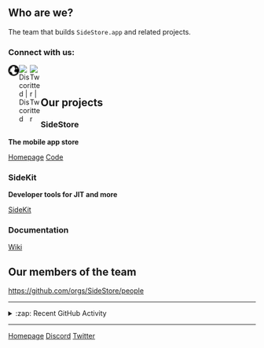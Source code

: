 <!-- 
Docs: How to use GitHub README and actions to auto-generate embedded content.
https://github.com/anuraghazra/github-readme-stats
https://www.youtube.com/watch?v=n6d4KHSKqGk
https://github.com/rahuldkjain/github-profile-readme-generator
 -->

## Who are we?

The team that builds `SideStore.app` and related projects.

### Connect with us:

<!--
[![Website](https://img.shields.io/website?label=sidestore.io&style=for-the-badge&url=https://sidestore.io)](https://sidestore.io)
[![Twitter Follow](https://img.shields.io/twitter/follow/sidestore_io?color=1DA1F2&logo=twitter&style=for-the-badge)](https://twitter.com/intent/follow?original_referer=https%3A%2F%2Fgithub.com%2Fsidestore&screen_name=sidestore)
[![GitHub Followers](https://img.shields.io/github/followers/sidestore?style=for-the-badge)]()
[![GitHub Sponsors](https://img.shields.io/github/sponsors/sidestore?style=for-the-badge
)]() 
-->

[<img align="left" alt="sidestore.io" width="22px" src="https://raw.githubusercontent.com/iconic/open-iconic/master/svg/globe.svg" />][website]
[<img align="left" alt="Discord | Discord" width="22px" src="https://cdn.jsdelivr.net/npm/simple-icons@v3/icons/discord.svg" />][discord]
[<img align="left" alt="Twitter | Twitter" width="22px" src="https://cdn.jsdelivr.net/npm/simple-icons@v3/icons/twitter.svg" />][twitter]

<br />
<br />

## Our projects

### SideStore

__The mobile app store__

[Homepage][website]
[Code][git.sidestore]

### SideKit

__Developer tools for JIT and more__

[SideKit][git.sidekit]

### Documentation

[Wiki][wiki]

## Our members of the team

https://github.com/orgs/SideStore/people

---

<details>
  <summary>:zap: Recent GitHub Activity</summary>

<!--START_SECTION:activity-->
1. 🗣 Commented on [#674](https://github.com/SideStore/SideStore/issues/674) in [SideStore/SideStore](https://github.com/SideStore/SideStore)
2. 🗣 Commented on [#722](https://github.com/SideStore/SideStore/issues/722) in [SideStore/SideStore](https://github.com/SideStore/SideStore)
3. ❗️ Opened issue [#723](https://github.com/SideStore/SideStore/issues/723) in [SideStore/SideStore](https://github.com/SideStore/SideStore)
4. 🗣 Commented on [#170](https://github.com/SideStore/SideStore/issues/170) in [SideStore/SideStore](https://github.com/SideStore/SideStore)
5. 🎉 Merged PR [#5](https://github.com/SideStore/anisette-servers/pull/5) in [SideStore/anisette-servers](https://github.com/SideStore/anisette-servers)
6. 💪 Opened PR [#5](https://github.com/SideStore/anisette-servers/pull/5) in [SideStore/anisette-servers](https://github.com/SideStore/anisette-servers)
7. 🗣 Commented on [#33](https://github.com/SideStore/SideStore-Docs/issues/33) in [SideStore/SideStore-Docs](https://github.com/SideStore/SideStore-Docs)
8. 🗣 Commented on [#33](https://github.com/SideStore/SideStore-Docs/issues/33) in [SideStore/SideStore-Docs](https://github.com/SideStore/SideStore-Docs)
9. 🗣 Commented on [#33](https://github.com/SideStore/SideStore-Docs/issues/33) in [SideStore/SideStore-Docs](https://github.com/SideStore/SideStore-Docs)
10. 🗣 Commented on [#33](https://github.com/SideStore/SideStore-Docs/issues/33) in [SideStore/SideStore-Docs](https://github.com/SideStore/SideStore-Docs)
11. ❗️ Opened issue [#722](https://github.com/SideStore/SideStore/issues/722) in [SideStore/SideStore](https://github.com/SideStore/SideStore)
12. 💪 Opened PR [#34](https://github.com/SideStore/SideStore-Docs/pull/34) in [SideStore/SideStore-Docs](https://github.com/SideStore/SideStore-Docs)
13. 🗣 Commented on [#33](https://github.com/SideStore/SideStore-Docs/issues/33) in [SideStore/SideStore-Docs](https://github.com/SideStore/SideStore-Docs)
14. 🗣 Commented on [#33](https://github.com/SideStore/SideStore-Docs/issues/33) in [SideStore/SideStore-Docs](https://github.com/SideStore/SideStore-Docs)
15. 💪 Opened PR [#33](https://github.com/SideStore/SideStore-Docs/pull/33) in [SideStore/SideStore-Docs](https://github.com/SideStore/SideStore-Docs)
16. 🎉 Merged PR [#32](https://github.com/SideStore/SideStore-Docs/pull/32) in [SideStore/SideStore-Docs](https://github.com/SideStore/SideStore-Docs)
17. 🗣 Commented on [#32](https://github.com/SideStore/SideStore-Docs/issues/32) in [SideStore/SideStore-Docs](https://github.com/SideStore/SideStore-Docs)
18. 🗣 Commented on [#32](https://github.com/SideStore/SideStore-Docs/issues/32) in [SideStore/SideStore-Docs](https://github.com/SideStore/SideStore-Docs)
19. 🗣 Commented on [#32](https://github.com/SideStore/SideStore-Docs/issues/32) in [SideStore/SideStore-Docs](https://github.com/SideStore/SideStore-Docs)
20. 💪 Opened PR [#32](https://github.com/SideStore/SideStore-Docs/pull/32) in [SideStore/SideStore-Docs](https://github.com/SideStore/SideStore-Docs)
<!--END_SECTION:activity-->

</details>

---

[Homepage][patreon] [Discord][discord] [Twitter][twitter]

<!--
- [Patreon][patreon]
- [OpenCollective][opencollective]
- [YouTube][youtube]
-->

[website]: https://sidestore.io
[wiki]: https://wiki.sidestore.io
[twitter]: https://twitter.com/sidestore_io
[discord]: https://discord.gg/sidestore-949183273383395328
[youtube]: https://youtube.com/TODO
[patreon]: https://www.patreon.com/SideStore
[opencollective]: https://opencollective.com/TODO
[git.sidestore]: https://github.com/SideStore/SideStore/
[git.sidekit]: https://github.com/SideStore/SideKit

